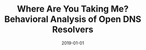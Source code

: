 ---
title: "Where Are You Taking Me? Behavioral Analysis of Open DNS Resolvers"
collection: publications
permalink: /publication/2019-01-01-Where-Are-You-Taking-Me-Behavioral-Analysis-of-Open-DNS-Resolvers
date: 2019-01-01
venue: 'In the proceedings of 49th Annual IEEE/IFIP International Conference on Dependable Systems and Networks, DSN 2019, Portland, OR, USA, June 24-27, 2019'
paperurl: 'https://doi.org/10.1109/DSN.2019.00057'
citation: ' Jeman Park,  Aminollah Khormali,  Manar Mohaisen,  David Mohaisen, &quot;Where Are You Taking Me? Behavioral Analysis of Open DNS Resolvers.&quot; In the proceedings of 49th Annual IEEE/IFIP International Conference on Dependable Systems and Networks, DSN 2019, Portland, OR, USA, June 24-27, 2019, 2019.'
---